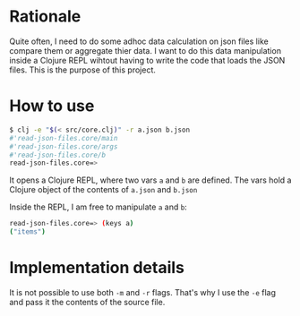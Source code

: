 
# Rationale

Quite often, I need to do some adhoc data calculation on json files like compare them or aggregate thier data.
I want to do this data manipulation inside a Clojure REPL wihtout having to write the code that loads the JSON files.
This is the purpose of this project.

# How to use

```bash
$ clj -e "$(< src/core.clj)" -r a.json b.json
#'read-json-files.core/main
#'read-json-files.core/args
#'read-json-files.core/b
read-json-files.core=>
```


It opens a Clojure REPL, where two vars `a` and `b` are defined. The vars hold a Clojure object of the contents of `a.json` and `b.json`

Inside the REPL, I am free to manipulate `a` and `b`:

```bash
read-json-files.core=> (keys a)
("items")
```


# Implementation details

It is not possible to use both `-m` and `-r` flags. That's why I use the `-e` flag and pass it the contents of the source file.

